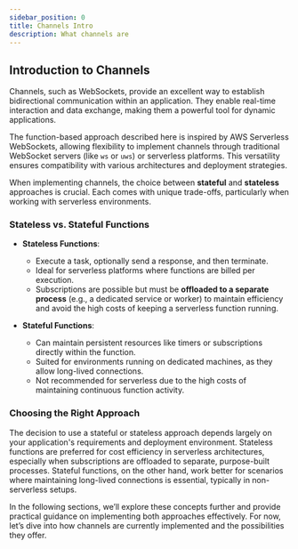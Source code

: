 ```yaml
---
sidebar_position: 0
title: Channels Intro
description: What channels are
---
```


## Introduction to Channels

Channels, such as WebSockets, provide an excellent way to establish bidirectional communication within an application. They enable real-time interaction and data exchange, making them a powerful tool for dynamic applications.

The function-based approach described here is inspired by AWS Serverless WebSockets, allowing flexibility to implement channels through traditional WebSocket servers (like `ws` or `uws`) or serverless platforms. This versatility ensures compatibility with various architectures and deployment strategies.

When implementing channels, the choice between **stateful** and **stateless** approaches is crucial. Each comes with unique trade-offs, particularly when working with serverless environments.

### Stateless vs. Stateful Functions

- **Stateless Functions**:
  - Execute a task, optionally send a response, and then terminate.
  - Ideal for serverless platforms where functions are billed per execution.
  - Subscriptions are possible but must be **offloaded to a separate process** (e.g., a dedicated service or worker) to maintain efficiency and avoid the high costs of keeping a serverless function running.

- **Stateful Functions**:
  - Can maintain persistent resources like timers or subscriptions directly within the function.
  - Suited for environments running on dedicated machines, as they allow long-lived connections.
  - Not recommended for serverless due to the high costs of maintaining continuous function activity.

### Choosing the Right Approach

The decision to use a stateful or stateless approach depends largely on your application's requirements and deployment environment. Stateless functions are preferred for cost efficiency in serverless architectures, especially when subscriptions are offloaded to separate, purpose-built processes. Stateful functions, on the other hand, work better for scenarios where maintaining long-lived connections is essential, typically in non-serverless setups.

In the following sections, we’ll explore these concepts further and provide practical guidance on implementing both approaches effectively. For now, let’s dive into how channels are currently implemented and the possibilities they offer.

